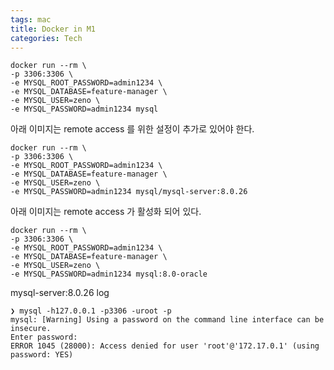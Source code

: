 ```yaml
---
tags: mac
title: Docker in M1
categories: Tech
---
```


```shell
docker run --rm \
-p 3306:3306 \
-e MYSQL_ROOT_PASSWORD=admin1234 \
-e MYSQL_DATABASE=feature-manager \
-e MYSQL_USER=zeno \
-e MYSQL_PASSWORD=admin1234 mysql
```
아래 이미지는 remote access 를 위한 설정이 추가로 있어야 한다.
```shell
docker run --rm \
-p 3306:3306 \
-e MYSQL_ROOT_PASSWORD=admin1234 \
-e MYSQL_DATABASE=feature-manager \
-e MYSQL_USER=zeno \
-e MYSQL_PASSWORD=admin1234 mysql/mysql-server:8.0.26
```

아래 이미지는 remote access 가 활성화 되어 있다.
```shell
docker run --rm \
-p 3306:3306 \
-e MYSQL_ROOT_PASSWORD=admin1234 \
-e MYSQL_DATABASE=feature-manager \
-e MYSQL_USER=zeno \
-e MYSQL_PASSWORD=admin1234 mysql:8.0-oracle
```

mysql-server:8.0.26 log
```shell
❯ mysql -h127.0.0.1 -p3306 -uroot -p
mysql: [Warning] Using a password on the command line interface can be insecure.
Enter password:
ERROR 1045 (28000): Access denied for user 'root'@'172.17.0.1' (using password: YES)
```